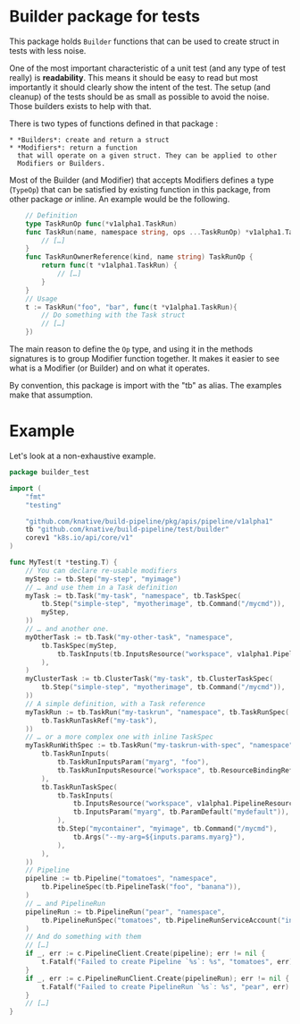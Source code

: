# Builder package for tests

This package holds `Builder` functions that can be used to create struct in
tests with less noise.

One of the most important characteristic of a unit test (and any type of test
really) is **readability**. This means it should be easy to read but most
importantly it should clearly show the intent of the test. The setup (and
cleanup) of the tests should be as small as possible to avoid the noise. Those
builders exists to help with that.

There is two types of functions defined in that package :

    * *Builders*: create and return a struct
    * *Modifiers*: return a function
      that will operate on a given struct. They can be applied to other
      Modifiers or Builders.

Most of the Builder (and Modifier) that accepts Modifiers defines a type
(`TypeOp`) that can be satisfied by existing function in this package, from
other package _or_ inline. An example would be the following.

```go
	// Definition
	type TaskRunOp func(*v1alpha1.TaskRun)
	func TaskRun(name, namespace string, ops ...TaskRunOp) *v1alpha1.TaskRun {
		// […]
	}
	func TaskRunOwnerReference(kind, name string) TaskRunOp {
		return func(t *v1alpha1.TaskRun) {
			// […]
		}
	}
	// Usage
	t := TaskRun("foo", "bar", func(t *v1alpha1.TaskRun){
		// Do something with the Task struct
		// […]
	})
```

The main reason to define the `Op` type, and using it in the methods signatures
is to group Modifier function together. It makes it easier to see what is a
Modifier (or Builder) and on what it operates.

By convention, this package is import with the "tb" as alias. The examples make
that assumption.

# Example

Let's look at a non-exhaustive example.

```go
package builder_test

import (
	"fmt"
	"testing"

	"github.com/knative/build-pipeline/pkg/apis/pipeline/v1alpha1"
	tb "github.com/knative/build-pipeline/test/builder"
	corev1 "k8s.io/api/core/v1"
)

func MyTest(t *testing.T) {
	// You can declare re-usable modifiers
	myStep := tb.Step("my-step", "myimage")
	// … and use them in a Task definition
	myTask := tb.Task("my-task", "namespace", tb.TaskSpec(
		tb.Step("simple-step", "myotherimage", tb.Command("/mycmd")),
		myStep,
	))
	// … and another one.
	myOtherTask := tb.Task("my-other-task", "namespace",
		tb.TaskSpec(myStep,
			tb.TaskInputs(tb.InputsResource("workspace", v1alpha1.PipelineResourceTypeGit)),
		),
	)
    myClusterTask := tb.ClusterTask("my-task", tb.ClusterTaskSpec(
		tb.Step("simple-step", "myotherimage", tb.Command("/mycmd")),
	))
	// A simple definition, with a Task reference
	myTaskRun := tb.TaskRun("my-taskrun", "namespace", tb.TaskRunSpec(
		tb.TaskRunTaskRef("my-task"),
	))
	// … or a more complex one with inline TaskSpec
	myTaskRunWithSpec := tb.TaskRun("my-taskrun-with-spec", "namespace", tb.TaskRunSpec(
		tb.TaskRunInputs(
			tb.TaskRunInputsParam("myarg", "foo"),
			tb.TaskRunInputsResource("workspace", tb.ResourceBindingRef("git-resource", "a1")),
		),
		tb.TaskRunTaskSpec(
			tb.TaskInputs(
				tb.InputsResource("workspace", v1alpha1.PipelineResourceTypeGit),
				tb.InputsParam("myarg", tb.ParamDefault("mydefault")),
			),
			tb.Step("mycontainer", "myimage", tb.Command("/mycmd"),
				tb.Args("--my-arg=${inputs.params.myarg}"),
			),
		),
	))
	// Pipeline
	pipeline := tb.Pipeline("tomatoes", "namespace",
		tb.PipelineSpec(tb.PipelineTask("foo", "banana")),
	)
	// … and PipelineRun
	pipelineRun := tb.PipelineRun("pear", "namespace",
		tb.PipelineRunSpec("tomatoes", tb.PipelineRunServiceAccount("inexistent")),
	)
	// And do something with them
	// […]
	if _, err := c.PipelineClient.Create(pipeline); err != nil {
		t.Fatalf("Failed to create Pipeline `%s`: %s", "tomatoes", err)
	}
	if _, err := c.PipelineRunClient.Create(pipelineRun); err != nil {
		t.Fatalf("Failed to create PipelineRun `%s`: %s", "pear", err)
	}
	// […]
}
```
